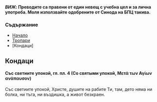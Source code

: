 __*ВИЖ*: Преводите са правени от един невещ с учебна цел и за лична употреба.
Моля използвайте одобрените от Синода на БПЦ такива.__

### Съдържание

* [Начало](./README.md)
* [Тропари](./troparia.md)
* [Кондаци]

## Кондаци

#### Със светиите упокой, гл. пл. 4 (Со святыми упокой, Μετά των Αγίων ανάπαυσον)

Със светиите упокой, Христе, душите на рабите Ти, там, дето няма ни болка, ни тъга, ни въздишка, а живот безкраен.
